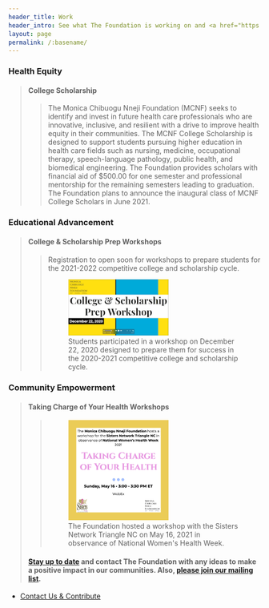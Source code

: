 ```yaml
---
header_title: Work
header_intro: See what The Foundation is working on and <a href="https://www.linkedin.com/company/monica-chibuogu-nneji-foundation">connect with us</a> on our activities and opportunties.
layout: page
permalink: /:basename/
---
```

### Health Equity
> #### College Scholarship
>> The Monica Chibuogu Nneji Foundation (MCNF) seeks to identify and invest in future health care professionals who are innovative, inclusive, and resilient with a drive to improve health equity in their communities. The MCNF College Scholarship is designed to support students pursuing higher education in health care fields such as nursing, medicine, occupational therapy, speech-language pathology, public health, and biomedical engineering. The Foundation provides scholars with financial aid of $500.00 for one semester and professional mentorship for the remaining semesters leading to graduation. The Foundation plans to announce the inaugural class of MCNF College Scholars in June 2021.

### Educational Advancement
> #### College & Scholarship Prep Workshops
>> Registration to open soon for workshops to prepare students for the 2021-2022 competitive college and scholarship cycle.
>> 
>> <figure><img src="https://raw.githubusercontent.com/nnejifoundation/nnejifoundation.github.io/gh-pages/assets/images/College_Scholarship_Workshop_20201222.png" border="0" width="200" alt="Screenshot of Workshop"><figcaption>Students participated in a workshop on December 22, 2020 designed to prepare them for success in the 2020-2021 competitive college and scholarship cycle.</figcaption></figure>

### Community Empowerment
> #### Taking Charge of Your Health Workshops
>> <figure><img src="https://raw.githubusercontent.com/nnejifoundation/nnejifoundation.github.io/gh-pages/assets/images/2021%20MCNF-SNTNC%20Health%20Equity%20Community%20Empowerment%20Workshop%20Flyer_2in.png" border="0" height="200" width="200" alt="2021 Sisters Network Women's Health Workshop Flyer"><figcaption>The Foundation hosted a workshop with the Sisters Network Triangle NC on May 16, 2021 in observance of National Women's Health Week.</figcaption></figure>
>> 
> #### **[Stay up to date](https://www.linkedin.com/company/monica-chibuogu-nneji-foundation)** and contact The Foundation with any ideas to make a positive impact in our communities. Also, [please join our mailing list](http://eepurl.com/hmP-11). 

<ul class="actions">
  <li><a href="{{ site.baseurl }}/donate/" class="button">Contact Us & Contribute</a></li>
</ul>
